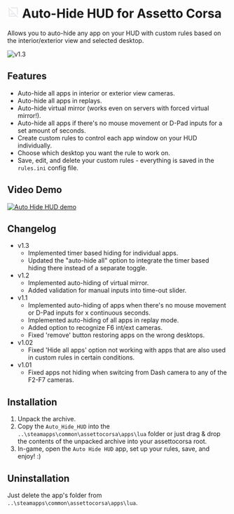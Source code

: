 # <img src="icon.png" width="27"> Auto-Hide HUD for Assetto Corsa
Allows you to auto-hide any app on your HUD with custom rules based on the interior/exterior view and selected desktop.

![v1.3](https://github.com/user-attachments/assets/f5ea9b3d-4477-4b3e-a243-a69c28e8082d)

## Features
- Auto-hide all apps in interior or exterior view cameras.
- Auto-hide all apps in replays.
- Auto-hide virtual mirror (works even on servers with forced virtual mirror!).
- Auto-hide all apps if there's no mouse movement or D-Pad inputs for a set amount of seconds.
- Create custom rules to control each app window on your HUD individually.
- Choose which desktop you want the rule to work on.
- Save, edit, and delete your custom rules - everything is saved in the `rules.ini` config file.

## Video Demo
[![Auto Hide HUD demo](https://img.youtube.com/vi/-D__XKbmtaQ/0.jpg)](https://youtu.be/-D__XKbmtaQ)

## Changelog
  - v1.3
    - Implemented timer based hiding for individual apps.
    - Updated the "auto-hide all" option to integrate the timer based hiding there instead of a separate toggle.
  - v1.2
    - Implemented auto-hiding of virtual mirror.
    - Added validation for manual inputs into time-out slider.
  - v1.1
    - Implemented auto-hiding of apps when there's no mouse movement or D-Pad inputs for x continuous seconds.
    - Implemented auto-hiding of all apps in replay mode.
    - Added option to recognize F6 int/ext cameras.
    - Fixed 'remove' button restoring apps on the wrong desktops.
  - v1.02
    - Fixed 'Hide all apps' option not working with apps that are also used in custom rules in certain conditions.
  - v1.01
    - Fixed apps not hiding when switcing from Dash camera to any of the F2-F7 cameras.

## Installation
1. Unpack the archive.
2. Copy the `Auto_Hide_HUD` into the `..\steamapps\common\assettocorsa\apps\lua` folder or just drag & drop the contents of the unpacked archive into your assettocorsa root.
3. In-game, open the `Auto Hide HUD` app, set up your rules, save, and enjoy! :)

## Uninstallation
Just delete the app's folder from `..\steamapps\common\assettocorsa\apps\lua`.
